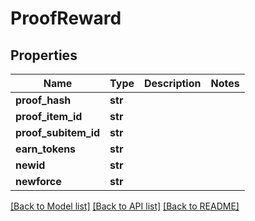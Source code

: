# ProofReward

## Properties
Name | Type | Description | Notes
------------ | ------------- | ------------- | -------------
**proof_hash** | **str** |  | 
**proof_item_id** | **str** |  | 
**proof_subitem_id** | **str** |  | 
**earn_tokens** | **str** |  | 
**newid** | **str** |  | 
**newforce** | **str** |  | 

[[Back to Model list]](../README.md#documentation-for-models) [[Back to API list]](../README.md#documentation-for-api-endpoints) [[Back to README]](../README.md)


